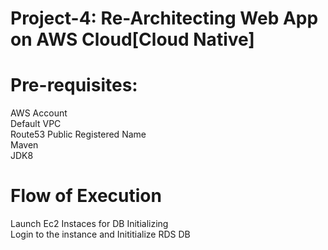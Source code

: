 # Project-4: Re-Architecting Web App on AWS Cloud[Cloud Native]
# Pre-requisites:
AWS Account<br>
Default VPC<br>
Route53 Public Registered Name<br>
Maven<br>
JDK8<br>
# Flow of Execution
Launch Ec2 Instaces for DB Initializing<br>
Login to the instance and Inititialize RDS DB<br>
  

